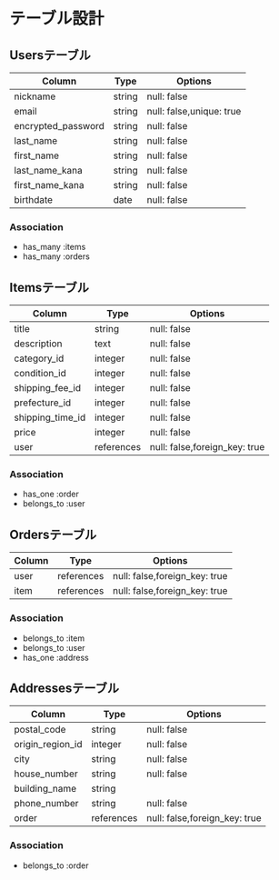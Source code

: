 # テーブル設計

## Usersテーブル
|Column             |Type  |Options                 |
|-------------------|------|------------------------|
|nickname           |string|null: false             |
|email              |string|null: false,unique: true|
|encrypted_password |string|null: false             |
|last_name          |string|null: false             |
|first_name         |string|null: false             |
|last_name_kana     |string|null: false             |
|first_name_kana    |string|null: false             |
|birthdate          |date  |null: false             |

### Association
- has_many :items
- has_many :orders

## Itemsテーブル
|Column            |Type      |Options                      |
|------------------|----------|-----------------------------|
|title             |string    |null: false                  | 商品名カラム
|description       |text      |null: false                  | 商品の説明カラム
|category_id       |integer   |null: false                  | カテゴリーカラム
|condition_id      |integer   |null: false                  | 商品の状態カラム
|shipping_fee_id   |integer   |null: false                  | 配送料の負担カラム
|prefecture_id     |integer   |null: false                  | 発送元の地域カラム
|shipping_time_id  |integer   |null: false                  | 発送までの日数カラム
|price             |integer   |null: false                  | 価格カラム
|user              |references|null: false,foreign_key: true| ユーザーカラム

### Association
- has_one :order
- belongs_to :user

## Ordersテーブル
|Column            |Type     |Options                      |
|------------------|---------|-----------------------------|
|user              |references|null: false,foreign_key: true|
|item              |references|null: false,foreign_key: true|

### Association
- belongs_to :item
- belongs_to :user
- has_one :address

## Addressesテーブル
|Column            |Type      |Options                        |
|------------------|----------|-------------------------------|
|postal_code       |string    |null: false                    |
|origin_region_id  |integer   |null: false                    |
|city              |string    |null: false                    |
|house_number      |string    |null: false                    |
|building_name     |string    |                               |
|phone_number      |string    |null: false                    |
|order             |references|null: false,foreign_key: true|

### Association
- belongs_to :order